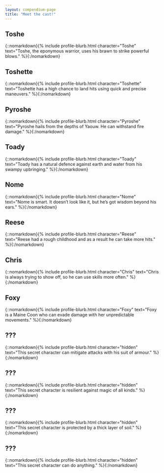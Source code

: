 ```yaml
---
layout: compendium-page
title: "Meet the cast!"
---
```


## Toshe

{::nomarkdown}{% include profile-blurb.html character="Toshe" text="Toshe, the eponymous warrior, uses his brawn to strike powerful blows." %}{:/nomarkdown}

## Toshette

{::nomarkdown}{% include profile-blurb.html character="Toshette" text="Toshette has a high chance to land hits using quick and precise maneuvers." %}{:/nomarkdown}

## Pyroshe

{::nomarkdown}{% include profile-blurb.html character="Pyroshe" text="Pyroshe hails from the depths of Yaouw. He can withstand fire damage." %}{:/nomarkdown}

## Toady

{::nomarkdown}{% include profile-blurb.html character="Toady" text="Toady has a natural defence against earth and water from his swampy upbringing." %}{:/nomarkdown}

## Nome

{::nomarkdown}{% include profile-blurb.html character="Nome" text="Nome is smart. It doesn’t look like it, but he’s got wisdom beyond his ears." %}{:/nomarkdown}

## Reese

{::nomarkdown}{% include profile-blurb.html character="Reese" text="Reese had a rough childhood and as a result he can take more hits." %}{:/nomarkdown}

## Chris

{::nomarkdown}{% include profile-blurb.html character="Chris" text="Chris is always trying to show off, so he can use skills more often." %}{:/nomarkdown}

## Foxy

{::nomarkdown}{% include profile-blurb.html character="Foxy" text="Foxy is a Maine Coon who can evade damage with her unpredictable movements." %}{:/nomarkdown}

## ???

{::nomarkdown}{% include profile-blurb.html character="hidden" text="This secret character can mitigate attacks with his suit of armour." %}{:/nomarkdown}

## ???

{::nomarkdown}{% include profile-blurb.html character="hidden" text="This secret character is resilient against magic of all kinds." %}{:/nomarkdown}

## ???

{::nomarkdown}{% include profile-blurb.html character="hidden" text="This secret character is protected by a thick layer of soil." %}{:/nomarkdown}

## ???

{::nomarkdown}{% include profile-blurb.html character="hidden" text="This secret character can do anything." %}{:/nomarkdown}
